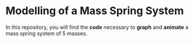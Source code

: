 # Modelling of a Mass Spring System

In this repository, you will find the <b>code</b> necessary to <b>graph</b> and <b>animate</b> a mass spring system of 5 masses. 